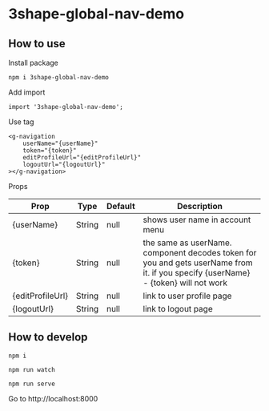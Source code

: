 # 3shape-global-nav-demo

## How to use
Install package
```
npm i 3shape-global-nav-demo
```
Add import
```
import '3shape-global-nav-demo';
```
Use tag
```
<g-navigation
    userName="{userName}"
    token="{token}"
    editProfileUrl="{editProfileUrl}"
    logoutUrl="{logoutUrl}"
></g-navigation>
```
Props

| Prop | Type | Default | Description |
| --- | --- | --- | --- |
| {userName} | String | null | shows user name in account menu |
| {token} | String | null | the same as userName. component decodes token for you and gets userName from it. if you specify {userName} - {token} will not work |
| {editProfileUrl} | String | null | link to user profile page |
| {logoutUrl} | String | null | link to logout page |

## How to develop
```
npm i
```
```
npm run watch
```
```
npm run serve
```
Go to http://localhost:8000
